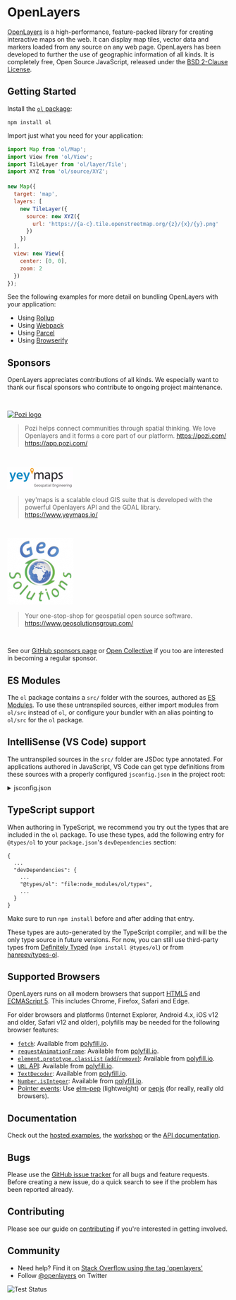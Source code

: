 # OpenLayers

[OpenLayers](https://openlayers.org/) is a high-performance, feature-packed library for creating interactive maps on the web. It can display map tiles, vector data and markers loaded from any source on any web page. OpenLayers has been developed to further the use of geographic information of all kinds. It is completely free, Open Source JavaScript, released under the [BSD 2-Clause License](https://opensource.org/licenses/BSD-2-Clause).

## Getting Started

Install the [`ol` package](https://www.npmjs.com/package/ol):

```
npm install ol
```

Import just what you need for your application:

```js
import Map from 'ol/Map';
import View from 'ol/View';
import TileLayer from 'ol/layer/Tile';
import XYZ from 'ol/source/XYZ';

new Map({
  target: 'map',
  layers: [
    new TileLayer({
      source: new XYZ({
        url: 'https://{a-c}.tile.openstreetmap.org/{z}/{x}/{y}.png'
      })
    })
  ],
  view: new View({
    center: [0, 0],
    zoom: 2
  })
});
```

See the following examples for more detail on bundling OpenLayers with your application:

 * Using [Rollup](https://github.com/openlayers/ol-rollup)
 * Using [Webpack](https://github.com/openlayers/ol-webpack)
 * Using [Parcel](https://github.com/openlayers/ol-parcel)
 * Using [Browserify](https://github.com/openlayers/ol-browserify)

## Sponsors

OpenLayers appreciates contributions of all kinds.  We especially want to thank our fiscal sponsors who contribute to ongoing project maintenance.

<br>

[![Pozi logo](./sponsor-logos/pozi.png)](https://pozi.com/)

> Pozi helps connect communities through spatial thinking.
> We love Openlayers and it forms a core part of our platform.
> https://pozi.com/ https://app.pozi.com/

<br>

[![yey'maps logo](./sponsor-logos/yeymaps.png)](https://www.yeymaps.io/)

> yey'maps is a scalable cloud GIS suite that is developed with the
> powerful Openlayers API and the GDAL library.
> https://www.yeymaps.io/

<br>

[![GeoSolutions logo](./sponsor-logos/geosolutions.png)](https://www.geosolutionsgroup.com/)

> Your one-stop-shop for geospatial open source software.
> https://www.geosolutionsgroup.com/

<br>

See our [GitHub sponsors page](https://github.com/sponsors/openlayers) or [Open Collective](https://opencollective.com/openlayers/contribute/sponsors-214/checkout) if you too are interested in becoming a regular sponsor.

## ES Modules

The `ol` package contains a `src/` folder with the sources, authored as [ES Modules](https://developer.mozilla.org/en-US/docs/Web/JavaScript/Guide/Modules). To use these untranspiled sources, either import modules from `ol/src` instead of `ol`, or configure your bundler with an alias pointing to `ol/src` for the `ol` package.

## IntelliSense (VS Code) support

The untranspiled sources in the `src/` folder are JSDoc type annotated. For applications authored in JavaScript, VS Code can get type definitions from these sources with a properly configured `jsconfig.json` in the project root:

<details><summary>jsconfig.json</summary>

```json
{
  "compilerOptions": {
    "checkJs": true,
    "baseUrl": "./",
    "paths": {
      "ol": ["node_modules/ol/src"],
      "ol/*": ["node_modules/ol/src/*"]
    }
  },
  "include": [
    "**/*.js",
    "node_modules/ol/**/*.js"
  ],
  "typeAcquisition": {
    "exclude": ["ol"]
  }
}
```
</details>

## TypeScript support

When authoring in TypeScript, we recommend you try out the types that are included in the `ol` package. To use these types, add the following entry for `@types/ol` to your `package.json`'s `devDependencies` section:
```
{
  ...
  "devDependencies": {
    ...
    "@types/ol": "file:node_modules/ol/types",
    ...
  }
}
```
Make sure to run `npm install` before and after adding that entry.

These types are auto-generated by the TypeScript compiler, and will be the only type source in future versions. For now, you can still use third-party types from [Definitely Typed](https://definitelytyped.org) (`npm install @types/ol`) or from [hanreev/types-ol](https://github.com/hanreev/types-ol).

## Supported Browsers

OpenLayers runs on all modern browsers that support [HTML5](https://html.spec.whatwg.org/multipage/) and [ECMAScript 5](https://262.ecma-international.org/5.1/). This includes Chrome, Firefox, Safari and Edge.

For older browsers and platforms (Internet Explorer, Android 4.x, iOS v12 and older, Safari v12 and older), polyfills may be needed for the following browser features:

* [`fetch`](https://caniuse.com/fetch): Available from [polyfill.io](https://polyfill.io/).
* [`requestAnimationFrame`](https://caniuse.com/requestanimationframe): Available from [polyfill.io](https://polyfill.io/).
* [`element.prototype.classList` (`add`/`remove`)](https://caniuse.com/classlist): Available from [polyfill.io](https://polyfill.io/).
* [`URL` API](https://caniuse.com/url): Available from [polyfill.io](https://polyfill.io/).
* [`TextDecoder`](https://caniuse.com/textencoder): Available from [polyfill.io](https://polyfill.io/).
* [`Number.isInteger`](https://caniuse.com/isInteger): Available from [polyfill.io](https://polyfill.io/).
* [Pointer events](https://caniuse.com/pointer): Use [elm-pep](https://npmjs.com/package/elm-pep) (lightweight) or [pepjs](https://npmjs.com/package/pepjs) (for really, really old browsers).

## Documentation

Check out the [hosted examples](https://openlayers.org/en/latest/examples/), the [workshop](https://openlayers.org/workshop/) or the [API documentation](https://openlayers.org/en/latest/apidoc/).

## Bugs

Please use the [GitHub issue tracker](https://github.com/openlayers/openlayers/issues) for all bugs and feature requests. Before creating a new issue, do a quick search to see if the problem has been reported already.

## Contributing

Please see our guide on [contributing](CONTRIBUTING.md) if you're interested in getting involved.

## Community

- Need help? Find it on [Stack Overflow using the tag 'openlayers'](https://stackoverflow.com/questions/tagged/openlayers)
- Follow [@openlayers](https://twitter.com/openlayers) on Twitter

![Test Status](https://github.com/openlayers/openlayers/workflows/Test/badge.svg)
